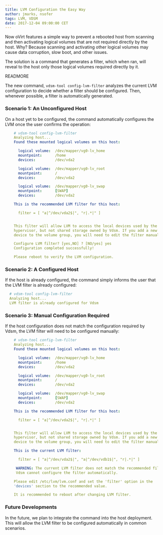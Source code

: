 ```yaml
---
title: LVM Configuration the Easy Way
author: jmarks, nsofer
tags: LVM, VDSM
date: 2017-12-04 09:00:00 CET
---
```


Now oVirt features a simple way to prevent a rebooted host from scanning and then activating logical volumes that are not required directly by the host. Why? Because scanning and activating other logical volumes may cause data corruption, slow boot, and other issues.

The solution is a command that generates a filter, which when ran, will reveal to the host only those logical volumes required directly by it.

READMORE

The new command, `vdsm-tool config-lvm-filter` analyzes the current LVM configuration to decide
whether a filter should be configured. Then, whenever possible, a filter is automatically generated.

### Scenario 1: An Unconfigured Host


On a host yet to be configured, the command automatically configures the LVM once the user confirms the operation:

```yaml
    # vdsm-tool config-lvm-filter
    Analyzing host...
    Found these mounted logical volumes on this host:

      logical volume:  /dev/mapper/vg0-lv_home
      mountpoint:      /home
      devices:         /dev/vda2

      logical volume:  /dev/mapper/vg0-lv_root
      mountpoint:      /
      devices:         /dev/vda2

      logical volume:  /dev/mapper/vg0-lv_swap
      mountpoint:      [SWAP]
      devices:         /dev/vda2

    This is the recommended LVM filter for this host:

      filter = [ "a|^/dev/vda2$|", "r|.*|" ]


    This filter will allow LVM to access the local devices used by the
    hypervisor, but not shared storage owned by Vdsm. If you add a new
    device to the volume group, you will need to edit the filter manually.

    Configure LVM filter? [yes,NO] ? [NO/yes] yes
    Configuration completed successfully!

    Please reboot to verify the LVM configuration.
```

### Scenario 2: A Configured Host

If the host is already configured, the command simply informs the user that the LVM filter is already configured:

```yaml
  # vdsm-tool config-lvm-filter
  Analyzing host...
  LVM filter is already configured for Vdsm
```

### Scenario 3: Manual Configuration Required

If the host configuration does not match the configuration required by Vdsm, the LVM filter will need to be configured manually:

```yaml
    # vdsm-tool config-lvm-filter
    Analyzing host...
    Found these mounted logical volumes on this host:

      logical volume:  /dev/mapper/vg0-lv_home
      mountpoint:      /home
      devices:         /dev/vda2

      logical volume:  /dev/mapper/vg0-lv_root
      mountpoint:      /
      devices:         /dev/vda2

      logical volume:  /dev/mapper/vg0-lv_swap
      mountpoint:      [SWAP]
      devices:         /dev/vda2

    This is the recommended LVM filter for this host:

      filter = [ "a|^/dev/vda2$|", "r|.*|" ]


    This filter will allow LVM to access the local devices used by the
    hypervisor, but not shared storage owned by Vdsm. If you add a new
    device to the volume group, you will need to edit the filter manually.

    This is the current LVM filter:

      filter = [ "a|^/dev/vda2$|", "a|^/dev/vdb1$|", "r|.*|" ]

     WARNING: The current LVM filter does not match the recommended filter,
     Vdsm cannot configure the filter automatically.

    Please edit /etc/lvm/lvm.conf and set the 'filter' option in the
    'devices' section to the recommended value.

    It is recommended to reboot after changing LVM filter.
```
###  Future Developments
In the future, we plan to integrate the command into the host deployment. This will allow the LVM filter to be configured automatically in common scenarios.
